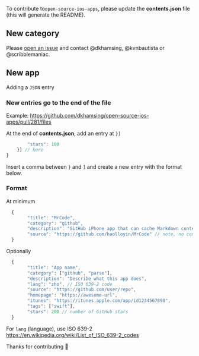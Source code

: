 To contribute to`open-source-ios-apps`, please update the **contents.json** file (this will generate the README).

## New category

Please [open an issue](https://github.com/dkhamsing/open-source-ios-apps/issues) and contact
@dkhamsing, @kvnbautista or @scribblemaniac.

## New app

Adding a `JSON` entry

### New entries go to the end of the file

Example: https://github.com/dkhamsing/open-source-ios-apps/pull/281/files

At the end of **contents.json**, add an entry at `}]`

```js
		"stars": 100
	}] // here
}
```

Insert a comma between `}` and `]` and create a new entry with the format below.

### Format

At minimum

```js
  {
		"title": "MrCode",
		"category": "github",
		"description": "GitHub iPhone app that can cache Markdown content",
		"source": "https://github.com/haolloyin/MrCode" // note, no comma on last line
  }
```

Optionally

```js
  {
		"title": "App name",
		"category": ["github", "parse"],
		"description": "Describe what this app does",
		"lang": "zho", // ISO 639-2 code
		"source": "https://github.com/user/repo",
		"homepage": "https://awesome-url",
		"itunes": "https://itunes.apple.com/app/id1234567890",
		"tags": ["swift"],
		"stars": 200 // number of GitHub stars
  }
```

For `lang` (language), use ISO 639-2 https://en.wikipedia.org/wiki/List_of_ISO_639-2_codes

Thanks for contributing :tada:
